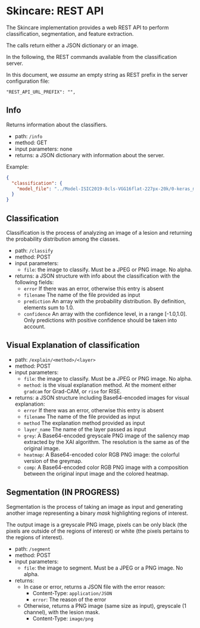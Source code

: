 # Skincare: REST API

The Skincare implementation provides a web REST API to perform classification, segmentation, and feature extraction.

The calls return either a JSON dictionary or an image.

In the following, the REST commands available from the classification server.

In this document, we _assume_ an empty string as REST prefix in the server configuration file:

    "REST_API_URL_PREFIX": "",

## Info

Returns information about the classifiers.

* path: `/info`
* method: GET
* input parameters: none
* returns: a JSON dictionary with information about the server.

Example:

```json
{
  "classification": {
    "model_file": "../Model-ISIC2019-8cls-VGG16flat-227px-20k/0-keras_model.h5"
  }
}
```

## Classification

Classification is the process of analyzing an image of a lesion
and returning the probability distribution among the classes.

* path: `/classify`
* method: POST
* input parameters:
  * `file`: the image to classify. Must be a JPEG or PNG image. No alpha.
* returns: a JSON structure with info about the classification with the following fields:
  * `error` If there was an error, otherwise this entry is absent
  * `filename` The name of the file provided as input
  * `prediction` An array with the probability distribution. By definition, elements sum to 1.0.
  * `confidence` An array with the confidence level, in a range [-1.0,1.0].
    Only predictions with positive confidence should be taken into account.

## Visual Explanation of classification

* path: `/explain/<method>/<layer>`
* method: POST
* input parameters:
  * `file`: the image to classify. Must be a JPEG or PNG image. No alpha.
  * `method`: is the visual explanation method. At the moment either `gradcam` for Grad-CAM, or `rise` for RISE.
* returns: a JSON structure including Base64-encoded images for visual explanation:
  * `error` If there was an error, otherwise this entry is absent
  * `filename` The name of the file provided as input
  * `method` The explanation method provided as input
  * `layer_name` The name of the layer passed as input
  * `grey`: A Base64-encoded greyscale PNG image of the saliency map extracted by the XAI algorithm. The resolution is the same as of the original image. 
  * `heatmap`: A Base64-encoded color RGB PNG image: the colorful version of the greymap.
  * `comp`: A Base64-encoded color RGB PNG image with a composition between the original input image and the colored heatmap.

## Segmentation (IN PROGRESS)

Segmentation is the process of taking an image as input and generating another image representing a binary _mask_ highlighting regions of interest.

The output image is a greyscale PNG image, pixels can be only black (the pixels are outside of the regions of interest) or white (the pixels pertains to the regions of interest).

* path: `/segment`
* method: POST
* input parameters:
  * `file`: the image to segment. Must be a JPEG or a PNG image. No alpha.
* returns:
  * In case or error, returns a JSON file with the error reason:
    * Content-Type: `application/JSON`
    * `error`: The reason of the error
  * Otherwise, returns a PNG image (same size as input), greyscale (1 channel), with the lesion mask.
    * Content-Type: `image/png`

